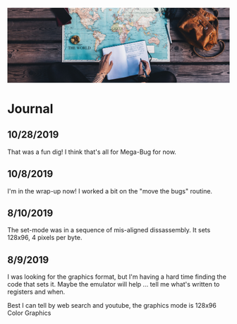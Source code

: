 ![Journal](../../img/journal.jpg)

# Journal

## 10/28/2019

That was a fun dig! I think that's all for Mega-Bug for now.

## 10/8/2019

I'm in the wrap-up now! I worked a bit on the "move the bugs" routine.

## 8/10/2019

The set-mode was in a sequence of mis-aligned dissassembly. It sets 128x96, 4 pixels per byte.

## 8/9/2019

I was looking for the graphics format, but I'm having a hard time finding the code
that sets it. Maybe the emulator will help ... tell me what's written to registers
and when.

Best I can tell by web search and youtube, the graphics mode is 128x96 Color Graphics
